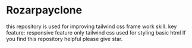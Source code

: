 # Rozarpayclone  
this repository is used for improving tailwind css frame work skill.
key feature:
        responsive feature
        only tailwind css used for styling
        basic html 
If you find this repository helpful please give star.
